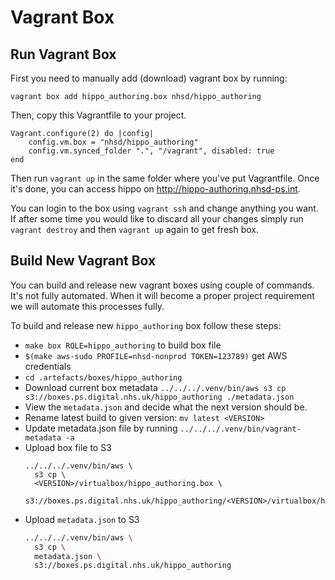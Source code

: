 # Vagrant Box




## Run Vagrant Box

First you need to manually add (download) vagrant box by running:

```
vagrant box add hippo_authoring.box nhsd/hippo_authoring
```

Then, copy this Vagrantfile to your project.

```
Vagrant.configure(2) do |config|
    config.vm.box = "nhsd/hippo_authoring"
    config.vm.synced_folder ".", "/vagrant", disabled: true
end
```

Then run `vagrant up` in the same folder where you've put Vagrantfile. Once it's
done, you can access hippo on http://hippo-authoring.nhsd-ps.int.

You can login to the box using `vagrant ssh` and change anything you want. If
after some time you would like to discard all your changes simply run `vagrant
destroy` and then `vagrant up` again to get fresh box.




## Build New Vagrant Box

You can build and release new vagrant boxes using couple of commands. It's not
fully automated. When it will become a proper project requirement we will automate
this processes fully.

To build and release new `hippo_authoring` box follow these steps:

* `make box ROLE=hippo_authoring` to build box file
* `$(make aws-sudo PROFILE=nhsd-nonprod TOKEN=123789)` get AWS credentials
* `cd .artefacts/boxes/hippo_authoring`
* Download current box metadata `../../../.venv/bin/aws s3 cp s3://boxes.ps.digital.nhs.uk/hippo_authoring ./metadata.json`
* View the `metadata.json` and decide what the next version should be.
* Rename latest build to given version: `mv latest <VERSION>`
* Update metadata.json file by running `../../../.venv/bin/vagrant-metadata -a`
* Upload box file to S3
  ```
  ../../../.venv/bin/aws \
    s3 cp \
    <VERSION>/virtualbox/hippo_authoring.box \
    s3://boxes.ps.digital.nhs.uk/hippo_authoring/<VERSION>/virtualbox/hippo_authoring.box
  ```
* Upload `metadata.json` to S3
  ```BASH
  ../../../.venv/bin/aws \
    s3 cp \
    metadata.json \
    s3://boxes.ps.digital.nhs.uk/hippo_authoring
  ```

